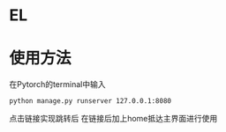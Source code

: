 # EL
# 使用方法
在Pytorch的terminal中输入
```
python manage.py runserver 127.0.0.1:8080
```
点击链接实现跳转后
在链接后加上home抵达主界面进行使用
